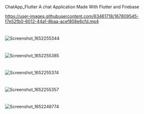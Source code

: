 # 
ChatApp_Flutter
A chat Application Made With Flutter and Firebase 




https://user-images.githubusercontent.com/63461718/167809545-f7e52fb0-6012-44a1-8baa-acef808e6cfd.mp4


#
#
##
#
![Screenshot_1652255344](https://user-images.githubusercontent.com/63461718/167798127-6fab3597-ab44-4239-910c-d389dbf86470.png)
#
#
##
#
![Screenshot_1652255385](https://user-images.githubusercontent.com/63461718/167798034-7b987d2f-f706-4123-a6b9-47540c468b5a.png)
#
#
##
#
![Screenshot_1652255374](https://user-images.githubusercontent.com/63461718/167798071-72257ee0-a3d2-49e9-8ae7-3b57160cf083.png)
#
#
##
#
![Screenshot_1652255357](https://user-images.githubusercontent.com/63461718/167798103-c814c9be-12a7-4dfb-9ea5-0c6b555eb46a.png)
#
#
##
#
![Screenshot_1652248774](https://user-images.githubusercontent.com/63461718/167798318-30df3ed4-87a4-404c-9a60-3ea5dd6ba566.png)
#
#
##
#
